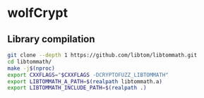 # wolfCrypt

## Library compilation

```sh
git clone --depth 1 https://github.com/libtom/libtommath.git
cd libtommath/
make -j$(nproc)
export CXXFLAGS="$CXXFLAGS -DCRYPTOFUZZ_LIBTOMMATH"
export LIBTOMMATH_A_PATH=$(realpath libtommath.a)
export LIBTOMMATH_INCLUDE_PATH=$(realpath .)
```
